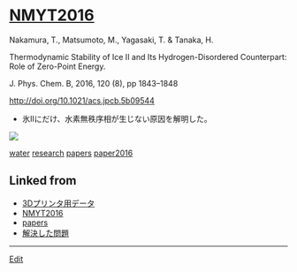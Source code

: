 # [NMYT2016](NMYT2016)

Nakamura, T., Matsumoto, M., Yagasaki, T. & Tanaka, H.

Thermodynamic Stability of Ice II and Its Hydrogen-Disordered Counterpart: Role of Zero-Point Energy.

J. Phys. Chem. B, 2016, 120 (8), pp 1843–1848

http://doi.org/10.1021/acs.jpcb.5b09544


* 氷IIにだけ、水素無秩序相が生じない原因を解明した。

![](https://i.gyazo.com/6dbf93343a594ab72b5bbbcd921b041c.png)



[water](water) [research](research) [papers](papers) [paper2016](paper2016) 


## Linked from

* [3Dプリンタ用データ](3Dプリンタ用データ.md)
* [NMYT2016](NMYT2016.md)
* [papers](papers.md)
* [解決した問題](解決した問題.md)


----
[Edit](https://github.com/vitroid/vitroid.github.io/edit/master/MD/NMYT2016.md)
